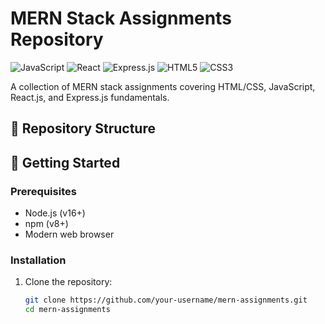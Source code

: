 # MERN Stack Assignments Repository

![JavaScript](https://img.shields.io/badge/javascript-%23323330.svg?style=for-the-badge&logo=javascript&logoColor=%23F7DF1E)
![React](https://img.shields.io/badge/react-%2320232a.svg?style=for-the-badge&logo=react&logoColor=%2361DAFB)
![Express.js](https://img.shields.io/badge/express.js-%23404d59.svg?style=for-the-badge&logo=express&logoColor=%2361DAFB)
![HTML5](https://img.shields.io/badge/html5-%23E34F26.svg?style=for-the-badge&logo=html5&logoColor=white)
![CSS3](https://img.shields.io/badge/css3-%231572B6.svg?style=for-the-badge&logo=css3&logoColor=white)

A collection of MERN stack assignments covering HTML/CSS, JavaScript, React.js, and Express.js fundamentals.

## 📁 Repository Structure

## 🚀 Getting Started

### Prerequisites
- Node.js (v16+)
- npm (v8+)
- Modern web browser

### Installation
1. Clone the repository:
   ```bash
   git clone https://github.com/your-username/mern-assignments.git
   cd mern-assignments
